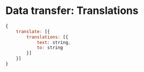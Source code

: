 # Data transfer: Translations

```javascript
{
    translate: [{
        translations: [{
            text: string,
            to: string
        }]
    }]
}
```
